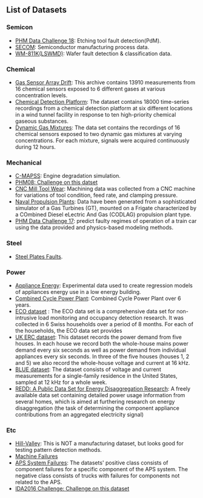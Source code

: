 ## List of Datasets  

### Semicon  

* [PHM Data Challenge 18](<https://github.com/makinarocks/awesome-industrial-machine-datasets/tree/sehee/data-explanation/PHM%20Data%20Challenge%2018>): Etching tool fault detection(PdM).
* [SECOM](<https://github.com/makinarocks/awesome-industrial-machine-datasets/tree/sehee/data-explanation/SECOM>): Semiconductor manufacturing process data.  
* [WM-811K(LSWMD)](https://github.com/makinarocks/awesome-industrial-machine-datasets/tree/hyeonwoo/data-explanation/WD-811k%20Wafermap): Wafer fault detection & classification data.  

### Chemical  

* [Gas Sensor Array Drift](<https://github.com/makinarocks/awesome-industrial-machine-datasets/tree/sehee/data-explanation/Gas%20Sensor%20Array%20Drift>): This archive contains 13910 measurements from 16 chemical sensors exposed to 6 different gases at various concentration levels.
* [Chemical Detection Platform](<https://github.com/makinarocks/awesome-industrial-machine-datasets/tree/sehee/data-explanation/Chemical%20Detection%20Platform>): The dataset contains 18000 time-series recordings from a chemical detection platform at six different locations in a wind tunnel facility in response to ten high-priority chemical gaseous substances.
* [Dynamic Gas Mixtures](<https://github.com/makinarocks/awesome-industrial-machine-datasets/tree/sehee/data-explanation/Dynamic%20Gas%20Mixtures>): The data set contains the recordings of 16 chemical sensors exposed to two dynamic gas mixtures at varying concentrations. For each mixture, signals were acquired continuously during 12 hours.  

### Mechanical  

* [C-MAPSS](<https://github.com/makinarocks/awesome-industrial-machine-datasets/tree/sehee/data-explanation/C-MAPSS>): Engine degradation simulation.  
* [PHM08: Challenge on this datset](<https://github.com/makinarocks/awesome-industrial-machine-datasets/tree/sehee/data-explanation/PHM08%20Challenge%20on%20this%20dataset>)  
* [CNC Mill Tool Wear](<https://github.com/makinarocks/awesome-industrial-machine-datasets/tree/sehee/data-explanation/CNC%20Mill%20Tool%20Wear>): Machining data was collected from a CNC machine for variations of tool condition, feed rate, and clamping pressure.  
* [Naval Propulsion Plants](https://github.com/makinarocks/awesome-industrial-machine-datasets/tree/minkyu/data-explanation/Naval%20Propulsion%20Plants/README.md): Data have been generated from a sophisticated simulator of a Gas Turbines (GT), mounted on a Frigate characterized by a COmbined Diesel eLectric And Gas (CODLAG) propulsion plant type.  
* [PHM Data Challenge 17](<https://github.com/makinarocks/awesome-industrial-machine-datasets/tree/master/data-explanation/PHM Data Challenge 17>): predict faulty regimes of operation of a train car using the data provided and physics-based modeling methods.   

### Steel  

* [Steel Plates Faults](https://github.com/makinarocks/awesome-industrial-machine-datasets/blob/minkyu/data-explanation/Steel%20Plates%20Faults/README.md).  

### Power  

* [Appliance Energy](https://github.com/makinarocks/awesome-industrial-machine-datasets/tree/minkyu/data-explanation/Appliance%20Energy/README.md): Experimental data used to create regression models of appliances energy use in a low energy building.  
* [Combined Cycle Power Plant](https://github.com/makinarocks/awesome-industrial-machine-datasets/tree/minkyu/data-explanation/Combined%20Cycle%20Power%20Plant/README.md): Combined Cycle Power Plant over 6 years.   
* [ECO dataset](<https://github.com/makinarocks/awesome-industrial-machine-datasets/tree/master/data-explanation/ECO dataset>) : The ECO data set is a comprehensive data set for non-intrusive load monitoring and occupancy detection research. It was collected in 6 Swiss households over a period of 8 months. For each of the households, the ECO data set provides  
* [UK ERC dataset](<https://github.com/makinarocks/awesome-industrial-machine-datasets/tree/master/data-explanation/UK ERC dataset>): This dataset records the power demand from five houses. In each house we record both the whole-house mains power demand every six seconds as well as power demand from individual appliances every six seconds. In three of the five houses (houses 1, 2 and 5) we also record the whole-house voltage and current at 16 kHz.  
* [BLUE dataset](<https://github.com/makinarocks/awesome-industrial-machine-datasets/tree/master/data-explanation/BLUE dataset>): The dataset consists of voltage and current measurements for a single-family residence in the United States, sampled at 12 kHz for a whole week.   
* [REDD: A Public Data Set for Energy Disaggregation Research](<https://github.com/makinarocks/awesome-industrial-machine-datasets/tree/master/data-explanation/REDD>): A freely available data set containing detailed power usage information from several homes, which is aimed at furthering research on energy disaggregation (the task of determining the component appliance contributions from an aggregated electricity signal)      

### Etc  


* [Hill-Valley](https://github.com/makinarocks/awesome-industrial-machine-datasets/tree/minkyu/data-explanation/Hill-Valley/README.md): This is NOT a manufacturing dataset, but looks good for testing pattern detection methods.  
* [Machine Failures](https://github.com/makinarocks/awesome-industrial-machine-datasets/tree/minkyu/data-explanation/Machine%20failure/README.md)  
* [APS System Failures](https://github.com/makinarocks/awesome-industrial-machine-datasets/tree/minkyu/data-explanation/APS%20System%20Failures/README.md):  The datasets' positive class consists of component failures for a specific component of the APS system. The negative class consists of trucks with failures for components not related to the APS.   
* [IDA2016 Challenge: Challenge on this dataset](https://archive.ics.uci.edu/ml/datasets/IDA2016Challenge)      




